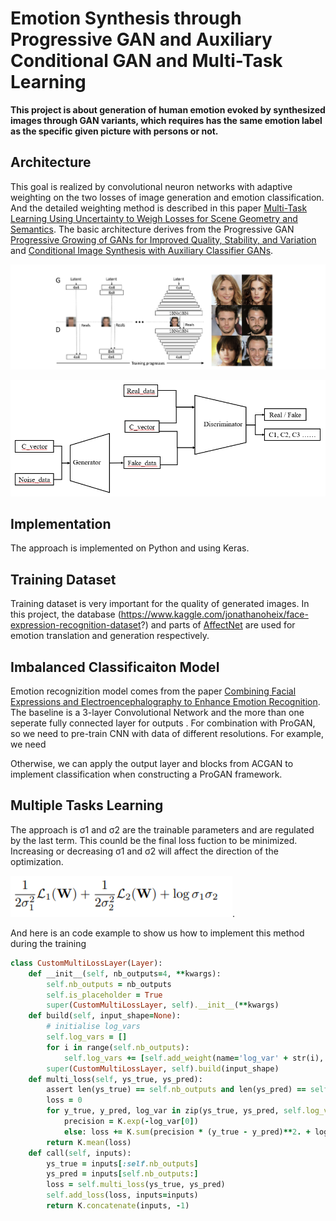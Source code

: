 # Emotion Synthesis through Progressive GAN and Auxiliary Conditional GAN and Multi-Task Learning

**This project is about generation of human emotion evoked by synthesized images through GAN variants, which requires has the same emotion label as the specific given picture with persons or not.**

##  Architecture
This goal is realized by convolutional neuron networks with adaptive weighting on the two losses of image generation and emotion classification. And the detailed weighting method is described in this paper [Multi-Task Learning Using Uncertainty to Weigh Losses for Scene Geometry and Semantics](https://arxiv.org/abs/1705.07115/).
The basic architecture derives from the Progressive GAN [Progressive Growing of GANs for Improved Quality, Stability, and Variation](https://arxiv.org/abs/1710.10196) and [Conditional Image Synthesis with Auxiliary Classifier GANs](https://www.arxiv-vanity.com/papers/1610.09585/).

![alt text](https://github.com/fishfishin/procrustrean/blob/master/ProgresiveGAN/progan.png)

![alt text](https://github.com/fishfishin/procrustrean/blob/master/CNN%20_plus_cGAN/acgan.png)


## Implementation
The approach is implemented on Python and using Keras.

## Training Dataset
Training dataset is very important for the quality of generated images. In this project, the database (https://www.kaggle.com/jonathanoheix/face-expression-recognition-dataset?) and parts of [AffectNet](http://mohammadmahoor.com/affectnet/) are used for emotion translation and generation respectively. 

## Imbalanced Classificaiton Model
Emotion recognizition model comes from the paper [Combining Facial Expressions and Electroencephalography to Enhance Emotion Recognition](https://www.mdpi.com/1999-5903/11/5/105). The baseline is a 3-layer Convolutional Network and the more than one seperate fully connected layer for outputs .
For combination with ProGAN, so we need to pre-train CNN with data of different resolutions. For example, we need 

Otherwise, we can apply the output layer and blocks from ACGAN to implement classification when constructing a ProGAN framework.  

## Multiple Tasks Learning

The approach is σ1 and σ2 are the trainable parameters and are regulated by the last term. This counld be the final loss fuction to be minimized. Increasing or decreasing σ1 and σ2 will affect the direction of the optimization.   

![alt text](https://github.com/fishfishin/procrustrean/blob/master/weighted_GAN/formula.png).


And here is an code example to show us how to implement this method during the training
```ruby
class CustomMultiLossLayer(Layer):
    def __init__(self, nb_outputs=4, **kwargs):
        self.nb_outputs = nb_outputs
        self.is_placeholder = True
        super(CustomMultiLossLayer, self).__init__(**kwargs)
    def build(self, input_shape=None):
        # initialise log_vars
        self.log_vars = []
        for i in range(self.nb_outputs):
            self.log_vars += [self.add_weight(name='log_var' + str(i), shape=(1,), initializer=Constant(0.), trainable=True)]
        super(CustomMultiLossLayer, self).build(input_shape)
    def multi_loss(self, ys_true, ys_pred):
        assert len(ys_true) == self.nb_outputs and len(ys_pred) == self.nb_outputs
        loss = 0
        for y_true, y_pred, log_var in zip(ys_true, ys_pred, self.log_vars):
            precision = K.exp(-log_var[0])
            else: loss += K.sum(precision * (y_true - y_pred)**2. + log_var[0], -1)
        return K.mean(loss)
    def call(self, inputs):
        ys_true = inputs[:self.nb_outputs]
        ys_pred = inputs[self.nb_outputs:]
        loss = self.multi_loss(ys_true, ys_pred)
        self.add_loss(loss, inputs=inputs)
        return K.concatenate(inputs, -1)
  ```
